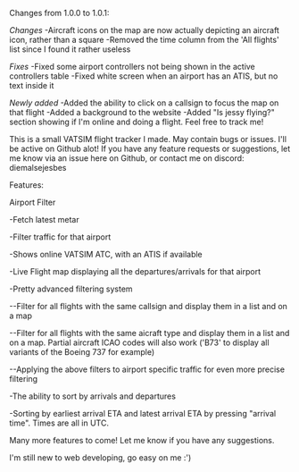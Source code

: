 Changes from 1.0.0 to 1.0.1:

*Changes*
-Aircraft icons on the map are now actually depicting an aircraft icon, rather than a square
-Removed the time column from the 'All flights' list since I found it rather useless




*Fixes*
-Fixed some airport controllers not being shown in the active controllers table
-Fixed white screen when an airport has an ATIS, but no text inside it




*Newly added*
-Added the ability to click on a callsign to focus the map on that flight
-Added a background to the website
-Added "Is jessy flying?" section showing if I'm online and doing a flight. Feel free to track me!







This is a small VATSIM flight tracker I made. May contain bugs or issues.
I'll be active on Github alot! If you have any feature requests or suggestions, let me know via an issue here on Github, or contact me on discord: diemalsejesbes

Features:

Airport Filter

-Fetch latest metar

-Filter traffic for that airport

-Shows online VATSIM ATC, with an ATIS if available

-Live Flight map displaying all the departures/arrivals for that airport

-Pretty advanced filtering system

--Filter for all flights with the same callsign and display them in a list and on a map

--Filter for all flights with the same aicraft type and display them in a list and on a map. Partial aircraft ICAO codes will also work ('B73' to display all variants of the Boeing 737 for example)

--Applying the above filters to airport specific traffic for even more precise filtering

-The ability to sort by arrivals and departures

-Sorting by earliest arrival ETA and latest arrival ETA by pressing "arrival time". Times are all in UTC.


Many more features to come! Let me know if you have any suggestions.



I'm still new to web developing, go easy on me :')

